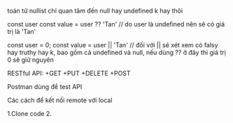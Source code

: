 toán tử nullist chỉ quan tâm đến null hay undefined k hay thôi

const user
const value = user ?? 'Tan' // do user là undefined nên sẽ có giá trị là 'Tan'

const user = 0;
const value = user || 'Tan' // đối với || sẽ xét xem có falsy hay truthy hay k, bao gồm cả undefined và null, nếu dùng ?? ở đây thì giá trị 0 sẽ giữ nguyên

RESTful API:
+GET
+PUT
+DELETE
+POST

Postman dùng để test API

Các cách để kết nối remote với local

1.Clone code 2.

